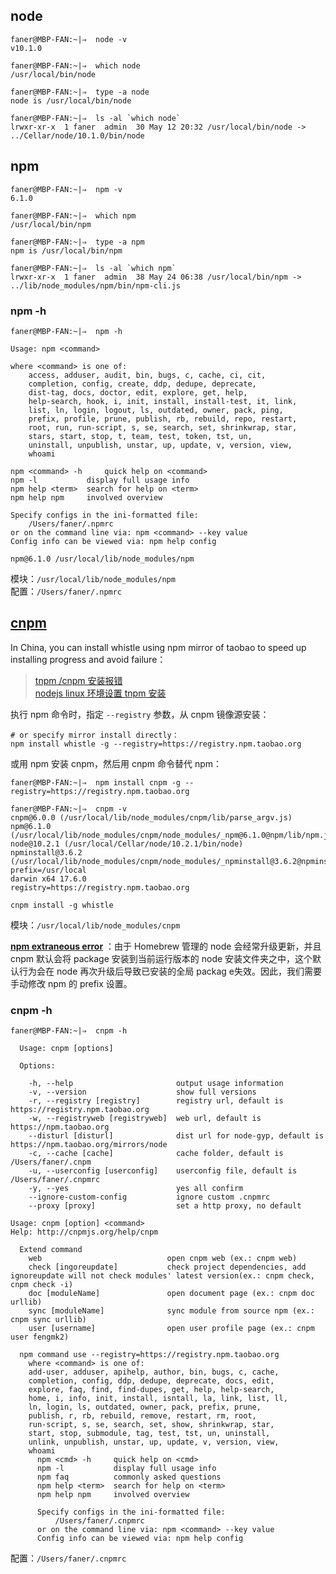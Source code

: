 ## node

```shell
faner@MBP-FAN:~|⇒  node -v
v10.1.0

faner@MBP-FAN:~|⇒  which node
/usr/local/bin/node

faner@MBP-FAN:~|⇒  type -a node
node is /usr/local/bin/node

faner@MBP-FAN:~|⇒  ls -al `which node`
lrwxr-xr-x  1 faner  admin  30 May 12 20:32 /usr/local/bin/node -> ../Cellar/node/10.1.0/bin/node
```

## npm

```shell
faner@MBP-FAN:~|⇒  npm -v
6.1.0

faner@MBP-FAN:~|⇒  which npm
/usr/local/bin/npm

faner@MBP-FAN:~|⇒  type -a npm
npm is /usr/local/bin/npm

faner@MBP-FAN:~|⇒  ls -al `which npm`
lrwxr-xr-x  1 faner  admin  38 May 24 06:38 /usr/local/bin/npm -> ../lib/node_modules/npm/bin/npm-cli.js
```

### npm -h

```shell
faner@MBP-FAN:~|⇒  npm -h

Usage: npm <command>

where <command> is one of:
    access, adduser, audit, bin, bugs, c, cache, ci, cit,
    completion, config, create, ddp, dedupe, deprecate,
    dist-tag, docs, doctor, edit, explore, get, help,
    help-search, hook, i, init, install, install-test, it, link,
    list, ln, login, logout, ls, outdated, owner, pack, ping,
    prefix, profile, prune, publish, rb, rebuild, repo, restart,
    root, run, run-script, s, se, search, set, shrinkwrap, star,
    stars, start, stop, t, team, test, token, tst, un,
    uninstall, unpublish, unstar, up, update, v, version, view,
    whoami

npm <command> -h     quick help on <command>
npm -l           display full usage info
npm help <term>  search for help on <term>
npm help npm     involved overview

Specify configs in the ini-formatted file:
    /Users/faner/.npmrc
or on the command line via: npm <command> --key value
Config info can be viewed via: npm help config

npm@6.1.0 /usr/local/lib/node_modules/npm
```

模块：`/usr/local/lib/node_modules/npm`  
配置：`/Users/faner/.npmrc`  

## [cnpm](http://npm.taobao.org/)

In China, you can install whistle using npm mirror of taobao to speed up installing progress and avoid failure：

> [tnpm /cnpm 安装报错](https://segmentfault.com/q/1010000009008062)  
> [nodejs linux 环境设置 tnpm 安装](https://blog.csdn.net/lilei_ndsc/article/details/52190010)  

执行 npm 命令时，指定 `--registry` 参数，从 cnpm 镜像源安装：

```shell
# or specify mirror install directly：
npm install whistle -g --registry=https://registry.npm.taobao.org
```

或用 npm 安装 cnpm，然后用 cnpm 命令替代 npm：

```shell
faner@MBP-FAN:~|⇒  npm install cnpm -g --registry=https://registry.npm.taobao.org

faner@MBP-FAN:~|⇒  cnpm -v
cnpm@6.0.0 (/usr/local/lib/node_modules/cnpm/lib/parse_argv.js)
npm@6.1.0 (/usr/local/lib/node_modules/cnpm/node_modules/_npm@6.1.0@npm/lib/npm.js)
node@10.2.1 (/usr/local/Cellar/node/10.2.1/bin/node)
npminstall@3.6.2 (/usr/local/lib/node_modules/cnpm/node_modules/_npminstall@3.6.2@npminstall/lib/index.js)
prefix=/usr/local
darwin x64 17.6.0
registry=https://registry.npm.taobao.org

cnpm install -g whistle
```

模块：`/usr/local/lib/node_modules/cnpm`  

[**npm extraneous error**](http://www.skyjia.com/2017/05/05/npm-error-extraneous/) ：由于 Homebrew 管理的 node 会经常升级更新，并且 cnpm 默认会将 package 安装到当前运行版本的 node 安装文件夹之中，这个默认行为会在 node 再次升级后导致已安装的全局 packag e失效。因此，我们需要手动修改 npm 的 prefix 设置。

### cnpm -h

```shell
faner@MBP-FAN:~|⇒  cnpm -h

  Usage: cnpm [options]

  Options:

    -h, --help                       output usage information
    -v, --version                    show full versions
    -r, --registry [registry]        registry url, default is https://registry.npm.taobao.org
    -w, --registryweb [registryweb]  web url, default is https://npm.taobao.org
    --disturl [disturl]              dist url for node-gyp, default is https://npm.taobao.org/mirrors/node
    -c, --cache [cache]              cache folder, default is /Users/faner/.cnpm
    -u, --userconfig [userconfig]    userconfig file, default is /Users/faner/.cnpmrc
    -y, --yes                        yes all confirm
    --ignore-custom-config           ignore custom .cnpmrc
    --proxy [proxy]                  set a http proxy, no default

Usage: cnpm [option] <command>
Help: http://cnpmjs.org/help/cnpm

  Extend command
    web                            open cnpm web (ex.: cnpm web)
    check [ingoreupdate]           check project dependencies, add ignoreupdate will not check modules' latest version(ex.: cnpm check, cnpm check -i)
    doc [moduleName]               open document page (ex.: cnpm doc urllib)
    sync [moduleName]              sync module from source npm (ex.: cnpm sync urllib)
    user [username]                open user profile page (ex.: cnpm user fengmk2)

  npm command use --registry=https://registry.npm.taobao.org
    where <command> is one of:
    add-user, adduser, apihelp, author, bin, bugs, c, cache,
    completion, config, ddp, dedupe, deprecate, docs, edit,
    explore, faq, find, find-dupes, get, help, help-search,
    home, i, info, init, install, isntall, la, link, list, ll,
    ln, login, ls, outdated, owner, pack, prefix, prune,
    publish, r, rb, rebuild, remove, restart, rm, root,
    run-script, s, se, search, set, show, shrinkwrap, star,
    start, stop, submodule, tag, test, tst, un, uninstall,
    unlink, unpublish, unstar, up, update, v, version, view,
    whoami
      npm <cmd> -h     quick help on <cmd>
      npm -l           display full usage info
      npm faq          commonly asked questions
      npm help <term>  search for help on <term>
      npm help npm     involved overview

      Specify configs in the ini-formatted file:
          /Users/faner/.cnpmrc
      or on the command line via: npm <command> --key value
      Config info can be viewed via: npm help config
```

配置：`/Users/faner/.cnpmrc`  
